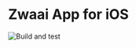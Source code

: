 Zwaai App for iOS
=================
![Build and test](https://github.com/svdo/zwaai-ios/workflows/Build%20and%20test/badge.svg)
